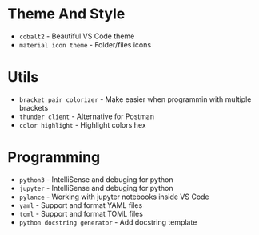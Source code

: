 # Theme And Style
- `cobalt2` - Beautiful VS Code theme
- `material icon theme` - Folder/files icons

# Utils
- `bracket pair colorizer` - Make easier when programmin with multiple brackets
- `thunder client` - Alternative for Postman
- `color highlight` - Highlight colors hex


# Programming
- `python3` - IntelliSense and debuging for python
- `jupyter` - IntelliSense and debuging for python
- `pylance` - Working with jupyter notebooks inside VS Code
- `yaml` - Support and format YAML files
- `toml` - Support and format TOML files
- `python docstring generator` - Add docstring template